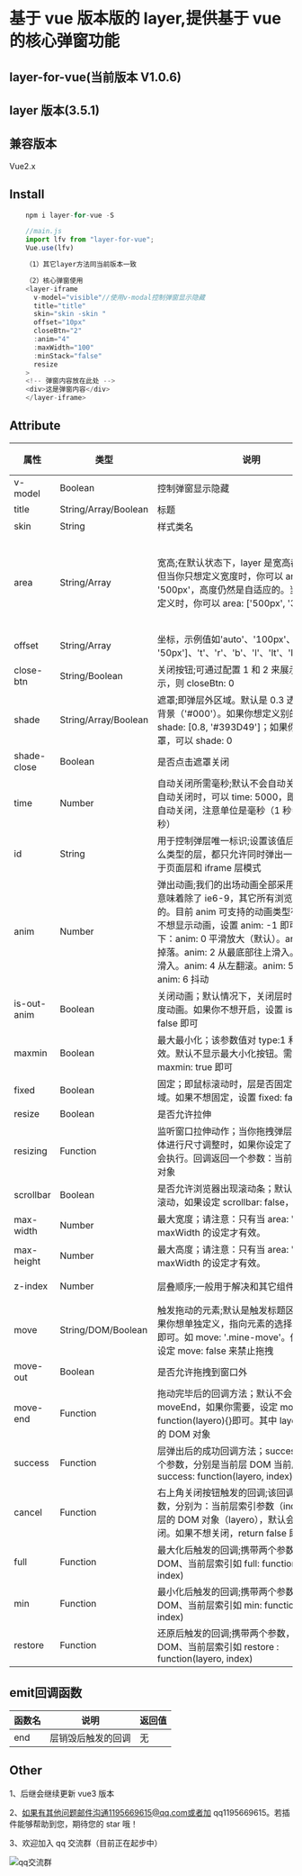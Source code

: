 # 基于 vue 版本版的 layer,提供基于 vue 的核心弹窗功能

## layer-for-vue(当前版本 V1.0.6)

## layer 版本(3.5.1)

## 兼容版本

Vue2.x

## Install

```javascript
	npm i layer-for-vue -S

	//main.js
	import lfv from "layer-for-vue";
	Vue.use(lfv)

	（1）其它layer方法同当前版本一致

	（2）核心弹窗使用
	<layer-iframe
      v-model="visible"//使用v-modal控制弹窗显示隐藏
      title="title"
      skin="skin -skin "
      offset="10px"
      closeBtn="2"
      :anim="4"
      :maxWidth="100"
      :minStack="false"
      resize
    >
	<!-- 弹窗内容放在此处 -->
    <div>这是弹窗内容</div>
    </layer-iframe>
```

## Attribute

| 属性       | 类型                 | 说明                                                                                                                                                                                                                                                                                                       | 默认                     | 是否必传 |
| ---------- | -------------------- | ---------------------------------------------------------------------------------------------------------------------------------------------------------------------------------------------------------------------------------------------------------------------------------------------------------- | ------------------------ | -------- |
| v-model    | Boolean              | 控制弹窗显示隐藏                                                                                                                                                                                                                                                                                           | 无                       | TRUE     |
| title      | String/Array/Boolean | 标题                                                                                                                                                                                                                                                                                                       | 信息                     | FALSE    |
| skin       | String               | 样式类名                                                                                                                                                                                                                                                                                                   | ""                       | FALSE    |
| area       | String/Array         | 宽高;在默认状态下，layer 是宽高都自适应的，但当你只想定义宽度时，你可以 area: '500px'，高度仍然是自适应的。当你宽高都要定义时，你可以 area: ['500px', '300px']                                                                                                                                             | ["1000px","100%"],注意100%是根据第一个非static定位的父标签去设置的，如果默认根据body或html，请设置fixed属性        | FALSE    |
| offset     | String/Array         | 坐标，示例值如'auto'、'100px'、['100px', '50px']、't'、'r'、'b'、'l'、'lt'、'lb'、'rt'、'rb'                                                                                                                                                                                                               | auto:垂直水平居中        | FALSE    |
| close-btn   | String/Boolean       | 关闭按钮;可通过配置 1 和 2 来展示，如果不显示，则 closeBtn: 0                                                                                                                                                                                                                                              | 1                        | FALSE    |
| shade      | String/Array/Boolean | 遮罩;即弹层外区域。默认是 0.3 透明度的黑色背景（'#000'）。如果你想定义别的颜色，可以 shade: [0.8, '#393D49']；如果你不想显示遮罩，可以 shade: 0                                                                                                                                                            | [0.3, '#000']            | FALSE    |
| shade-close | Boolean              | 是否点击遮罩关闭                                                                                                                                                                                                                                                                                           | TRUE                     | FALSE    |
| time       | Number               | 自动关闭所需毫秒;默认不会自动关闭。当你想自动关闭时，可以 time: 5000，即代表 5 秒后自动关闭，注意单位是毫秒（1 秒=1000 毫秒）                                                                                                                                                                              | 0                        | FALSE    |
| id         | String               | 用于控制弹层唯一标识;设置该值后，不管是什么类型的层，都只允许同时弹出一个。一般用于页面层和 iframe 层模式                                                                                                                                                                                                  | 空字符                   | FALSE    |
| anim       | Number               | 弹出动画;我们的出场动画全部采用 CSS3。这意味着除了 ie6-9，其它所有浏览器都是支持的。目前 anim 可支持的动画类型有 0-6 如果不想显示动画，设置 anim: -1 即可。参数值如下：anim: 0 平滑放大（默认）。anim: 1 从上掉落。anim: 2 从最底部往上滑入。nim: 3 从左滑入。anim: 4 从左翻滚。anim: 5 渐显。anim: 6 抖动 | 0     | FALSE    |
| is-out-anim  | Boolean              | 关闭动画；默认情况下，关闭层时会有一个过度动画。如果你不想开启，设置 isOutAnim: false 即可                                                                                                                                                                                                                 | TRUE                     | FALSE    |
| maxmin     | Boolean              | 最大最小化；该参数值对 type:1 和 type:2 有效。默认不显示最大小化按钮。需要显示配置 maxmin: true 即可                                                                                                                                                                                                       | TRUE                     | FALSE    |
| fixed      | Boolean              | 固定；即鼠标滚动时，层是否固定在可视区域。如果不想固定，设置 fixed: false 即可                                                                                                                                                                                                                                 | TRUE                    | FALSE    |
| resize     | Boolean              | 是否允许拉伸                                                                                                                                                                                                                                                                                               | FALSE                    | FALSE    |
| resizing   | Function             | 监听窗口拉伸动作；当你拖拽弹层右下角对窗体进行尺寸调整时，如果你设定了该回调，则会执行。回调返回一个参数：当前层的 DOM 对象                                                                                                                                                                                | null                     | FALSE    |
| scrollbar  | Boolean              | 是否允许浏览器出现滚动条；默认允许浏览器滚动，如果设定 scrollbar: false，则屏蔽                                                                                                                                                                                                                            | TRUE                     | FALSE    |
| max-width   | Number               | 最大宽度；请注意：只有当 area: 'auto'时，maxWidth 的设定才有效。                                                                                                                                                                                                                                           | 1200                     | FALSE    |
| max-height  | Number               | 最大高度；请注意：只有当 area: 'auto'时，maxWidth 的设定才有效。                                                                                                                                                                                                                                           | 560                      | FALSE    |
| z-index     | Number               | 层叠顺序;一般用于解决和其它组件的层叠冲突                                                                                                                                                                                                                                                                  | 19891014（贤心生日 0.0） | FALSE    |
| move       | String/DOM/Boolean   | 触发拖动的元素;默认是触发标题区域拖拽。如果你想单独定义，指向元素的选择器或者 DOM 即可。如 move: '.mine-move'。你还可以配置设定 move: false 来禁止拖拽                                                                                                                                                     | .layui-layer-title       | FALSE    |
| move-out    | Boolean              | 是否允许拖拽到窗口外                                                                                                                                                                                                                                                                                       | FALSE                    | FALSE    |
| move-end    | Function             | 拖动完毕后的回调方法；默认不会触发 moveEnd，如果你需要，设定 moveEnd: function(layero){}即可。其中 layero 为当前层的 DOM 对象                                                                                                                                                                              | null                     | FALSE    |
| success    | Function             | 层弹出后的成功回调方法；success 会携带两个参数，分别是当前层 DOM 当前层索引如 success: function(layero, index){}                                                                                                                                                                                           | null                     | FALSE    |
| cancel     | Function             | 右上角关闭按钮触发的回调;该回调携带两个参数，分别为：当前层索引参数（index）、当前层的 DOM 对象（layero），默认会自动触发关闭。如果不想关闭，return false 即可                                                                                                                                             | null                     | FALSE    |
| full       | Function             | 最大化后触发的回调;携带两个参数，即当前层 DOM、当前层索引如 full: function(layero, index)                                                                                                                                                                                                                  | null                     | FALSE    |
| min        | Function             | 最小化后触发的回调;携带两个参数，即当前层 DOM、当前层索引如 min: function(layero, index)                                                                                                                                                                                                                   | null                     | FALSE    |
| restore    | Function             | 还原后触发的回调;携带两个参数，即当前层 DOM、当前层索引如 restore : function(layero, index)                                                                                                                                                                                                                | null                     | FALSE    |


## emit回调函数

| 函数名        | 说明                 | 返回值                                                                |
| ------------- | -------------------- | --------------------------------------------------------------------- |
| end   | 层销毁后触发的回调 | 无 |


## Other

1、后继会继续更新 vue3 版本

2、如果有其他问题邮件沟通1195669615@qq.com或者加 qq1195669615。若插件能够帮助到您，期待您的 star 哦！

3、欢迎加入 qq 交流群（目前正在起步中）

![qq交流群](./qshare.jpg)
